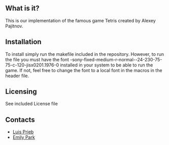 What is it?
----------
This is our implementation of the famous game Tetris created by  Alexey Pajitnov. 

Installation
------------
To install simply run the makefile included in the repository. However, to run the file you must have the font -sony-fixed-medium-r-normal--24-230-75-75-c-120-jisx0201.1976-0 installed in your system to be able to run the game. If not, feel free to change the font to a local font in the macros in the header file.

Licensing
---------
See included License file

Contacts
--------
- [Luis Prieb](<lprieb@nd.edu>)
- [Emily Park](<epark3@nd.edu>)


